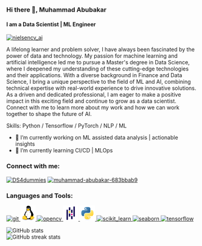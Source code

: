 ### Hi there 👋, Muhammad Abubakar
#### I am a Data Scientist | ML Engineer

<p align="left"> <a href="https://twitter.com/DS4dummies" target="blank"><img src="https://img.shields.io/twitter/follow/DS4dummies?logo=twitter&style=for-the-badge" alt="nielsencv_ai" /></a> </p>

A lifelong learner and problem solver, I have always been fascinated by the power of data and technology. My passion for machine learning and artificial intelligence led me to pursue a Master's degree in Data Science, where I deepened my understanding of these cutting-edge technologies and their applications. With a diverse background in Finance and Data Science, I bring a unique perspective to the field of ML and AI, combining technical expertise with real-world experience to drive innovative solutions. As a driven and dedicated professional, I am eager to make a positive impact in this exciting field and continue to grow as a data scientist. Connect with me to learn more about my work and how we can work together to shape the future of AI.

Skills: Python / Tensorflow / PyTorch / NLP / ML

- 🔭 I’m currently working on ML assisted data analysis | actionable insights 
- 🌱 I’m currently learning CI/CD | MLOps 


<h3 align="left">Connect with me:</h3>
<p align="left">
<a href="https://twitter.com/DS4dummies" target="blank"><img align="center" src="https://raw.githubusercontent.com/rahuldkjain/github-profile-readme-generator/master/src/images/icons/Social/twitter.svg" alt="DS4dummies" height="30" width="40" /></a>
<a href="https://www.linkedin.com/in/muhammad-abubakar-683bbab9/" target="blank"><img align="center" src="https://raw.githubusercontent.com/rahuldkjain/github-profile-readme-generator/master/src/images/icons/Social/linked-in-alt.svg" alt="muhammad-abubakar-683bbab9" height="30" width="40" /></a>
</p>


<h3 align="left">Languages and Tools:</h3>

</a> <a href="https://git-scm.com/" target="_blank" rel="noreferrer"> <img src="https://www.vectorlogo.zone/logos/git-scm/git-scm-icon.svg" alt="git" width="40" height="40"/> </a> <a href="https://www.linux.org/" target="_blank" rel="noreferrer"> <img src="https://raw.githubusercontent.com/devicons/devicon/master/icons/linux/linux-original.svg" alt="linux" width="40" height="40"/> </a> <a href="https://opencv.org/" target="_blank" rel="noreferrer"> <img src="https://www.vectorlogo.zone/logos/opencv/opencv-icon.svg" alt="opencv" width="40" height="40"/> </a> <a href="https://pandas.pydata.org/" target="_blank" rel="noreferrer"> <img src="https://raw.githubusercontent.com/devicons/devicon/2ae2a900d2f041da66e950e4d48052658d850630/icons/pandas/pandas-original.svg" alt="pandas" width="40" height="40"/> </a> <a href="https://www.python.org" target="_blank" rel="noreferrer"> <img src="https://raw.githubusercontent.com/devicons/devicon/master/icons/python/python-original.svg" alt="python" width="40" height="40"/> </a> <a href="https://scikit-learn.org/" target="_blank" rel="noreferrer"> <img src="https://upload.wikimedia.org/wikipedia/commons/0/05/Scikit_learn_logo_small.svg" alt="scikit_learn" width="40" height="40"/> </a> <a href="https://seaborn.pydata.org/" target="_blank" rel="noreferrer"> <img src="https://seaborn.pydata.org/_images/logo-mark-lightbg.svg" alt="seaborn" width="40" height="40"/> </a> <a href="https://www.tensorflow.org" target="_blank" rel="noreferrer"> <img src="https://www.vectorlogo.zone/logos/tensorflow/tensorflow-icon.svg" alt="tensorflow" width="40" height="40"/> </a> 

</p>
 

![GitHub stats](https://github-readme-stats.vercel.app/api?username=abubakarjutt&show_icons=true&theme=dark&locale=en)  
![GitHub streak stats](https://streak-stats.demolab.com/?user=abubakarjutt&show_icons=true&theme=dark&locale=en)  


